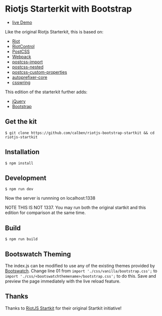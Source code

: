 # Riotjs Starterkit with Bootstrap

* [live Demo](https://ghstahl.github.io/riot1/)

Like the original Riotjs Starterkit, this is based on:

* [Riot](https://muut.com/riotjs/)
* [RiotControl](https://github.com/jimsparkman/RiotControl/)
* [PostCSS](https://github.com/postcss/postcss)
* [Webpack](http://webpack.github.io/)
* [postcss-import](https://github.com/postcss/postcss-import)
* [postcss-nested](https://github.com/postcss/postcss-nested)
* [postcss-custom-properties](https://github.com/postcss/postcss-custom-properties)
* [autoprefixer-core](https://github.com/postcss/autoprefixer-core)
* [csswring](https://github.com/hail2u/node-csswring)

This edition of the starterkit further adds:

* [jQuery](https://github.com/jquery/jquery)
* [Bootstrap](https://github.com/twbs/bootstrap)


## Get the kit

```
$ git clone https://github.com/calben/riotjs-bootstrap-startkit && cd riotjs-startkit
```

## Installation

```
$ npm install
```

## Development

```
$ npm run dev
```

Now the server is runnning on localhost:1338

NOTE THIS IS NOT 1337.
You may run both the original startkit and this edition for comparison at the same time.


## Build

```
$ npm run build
```

## Bootswatch Theming

The index.js can be modified to use any of the existing themes provided by [Bootswatch](https://github.com/thomaspark/bootswatch/).
Change line 01 from `import './css/vanilla/bootstrap.css';` to `import './css/<bootswatchthemename>/bootstrap.css';` to do this.
Save and preview the page immediately with the live reload feature.

## Thanks

Thanks to [RiotJS Startkit](https://github.com/wbkd/riotjs-startkit) for their original Startkit initiative!
